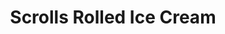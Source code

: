 ---
title: "Scrolls Rolled Ice Cream"
url: /morton/scrolls-rolled-ice-cream/
shop: confectionery
---